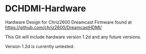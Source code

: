# DCHDMI-Hardware
Hardware Design for Chriz2600 Dreamcast Firmware found at https://github.com/chriz2600/DreamcastHDMI/

This Git will include hardware version 1.2d and any future versions.

Version 1.2d is currently untested.
